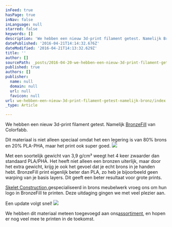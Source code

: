```yaml
---
inFeed: true
hasPage: true
inNav: false
inLanguage: null
starred: false
keywords: []
description: 'We hebben een nieuw 3d-print filament getest. Namelijk BronzeFill van Colorfabb. '
datePublished: '2016-04-21T14:14:32.676Z'
dateModified: '2016-04-21T14:13:32.629Z'
title: ''
author: []
sourcePath: _posts/2016-04-20-we-hebben-een-nieuw-3d-print-filament-getest-namelijk-bronz.md
published: true
authors: []
publisher:
  name: null
  domain: null
  url: null
  favicon: null
url: we-hebben-een-nieuw-3d-print-filament-getest-namelijk-bronz/index.html
_type: Article

---
```

We hebben een nieuw 3d-print filament getest. Namelijk [BronzeFill][0] van Colorfabb. 

Dit materiaal is niet alleen speciaal omdat het een legering is van 80% brons en 20% PLA-PHA, maar het print ook super goed. ![](https://the-grid-user-content.s3-us-west-2.amazonaws.com/dac6bcf4-b121-44e4-9166-d409cb81ef63.jpg)

Met een soortelijk gewicht van 3,9 g/cm³ weegt het 4 keer zwaarder dan standaard PLA/PHA. Het heeft niet alleen een bronzen uiterlijk, maar door het extra gewicht, krijg je ook het gevoel dat je echt brons in je handen hebt. BronzeFill print eigenlijk beter dan PLA, zo heb je bijoorbeeld geen warping van je basis layers. Dit geeft een beter resultaat voor grote prints. 

[Skelet Construction,][1]gespecialiseerd in brons meubelwerk vroeg ons om hun logo in BronzeFill te printen. Deze uitdaging gingen we met veel plezier aan. 

Een update volgt snel!
![](https://the-grid-user-content.s3-us-west-2.amazonaws.com/42a2ae8b-2e43-4da9-80c8-2e87ed755e7c.jpg)

We hebben dit materiaal meteen toegevoegd aan ons[assortiment][0], en hopen er nog veel mee te printen in de toekomst.

[0]: http://www.shapework.io/#!3d-printing/akn37
[1]: http://www.skelet.construction/#/id/i8507451